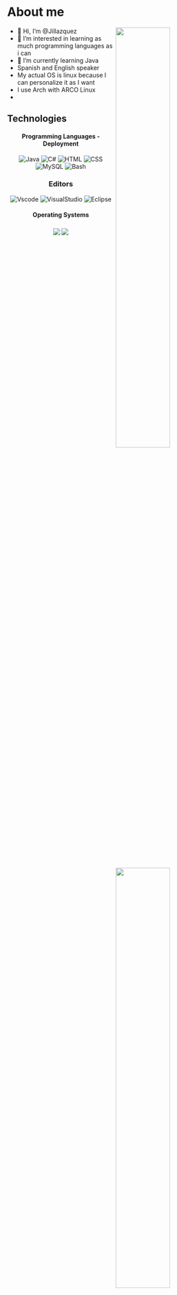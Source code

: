 # About me
<a href="https://github.com/Jillazquez">
  <img align="right" width="50%" src="https://github-readme-stats.vercel.app/api?username=Jillazquez&show_icons=true&title_color=E6DFB8&text_color=cddbf9&icon_color=caf6bb&bg_color=20202A">
  <img align="right" width="50%" src="https://github-readme-streak-stats.herokuapp.com/?user=Jillazquez&currStreakLabel=E6DFB8&sideLabels=cddbf9&currStreakNum=caf6bb&sideNums=E6DFB8&dates=E6DFB8&ring=cddbf9&fire=cddbf9&stroke=caf6bb&background=20202A">
  <img align="right" width="50%" src="https://github-readme-stats.vercel.app/api/top-langs/?username=Jillazquez&layout=compact&title_color=E6DFB8&text_color=cddbf9&icon_color=caf6bb&bg_color=20202A" alt="frenzystreaks" />
</a>

- 👋 Hi, I’m @Jillazquez
- 👀 I’m interested in learning as much programming languages as i can
- 🌱 I’m currently learning Java 
- Spanish and English speaker
- My actual OS is linux because I can personalize it as I want
- I use Arch with ARCO Linux
- 



## Technologies
<div align ="center">
<h4 align="center">Programming Languages - Deployment</h4>
<img alt="Java" src="https://img.shields.io/badge/Java-d18968.svg?&style=for-the-badge&logo=java&logoColor=white"/>
<img alt="C#" src="https://img.shields.io/badge/C%23-007ACC.svg?&style=for-the-badge&logo=c-sharp&logoColor=white" />
<img alt="HTML" src="https://img.shields.io/badge/HTML-d1ac68.svg?&style=for-the-badge&logo=html5&logoColor=white"/>
<img alt="CSS" src="https://img.shields.io/badge/CSS-40326b.svg?&style=for-the-badge&logo=css3&logoColor=white" />
<img alt="MySQL" src="https://img.shields.io/badge/MySQL-23aeea.svg?&style=for-the-badge&logo=mysql&logoColor=white" />
<img alt="Bash" src="https://img.shields.io/badge/Bash-353535.svg?&style=for-the-badge&logo=gnu-bash&logoColor=green" />
  </div>
 <div align="center">
  <h3>Editors</h3>
      <img alt="Vscode" src="https://img.shields.io/badge/Vscode-4182e2.svg?&style=for-the-badge&logo=visual-studio-code&logoColor=white" />
      <img alt="VisualStudio" src="https://img.shields.io/badge/Visual%20Studio-5C2D91.svg?&style=for-the-badge&logo=visual-studio&logoColor=white"/>
      <img alt="Eclipse" src="https://img.shields.io/badge/Eclipse-a65ffc.svg?&style=for-the-badge&logo=Eclipse-ide&logoColor=white"/>

 </div>
 <h4 align="center">Operating Systems</h4>

<h3 align="center">
<img src="https://img.shields.io/badge/arch_linux%20-%231793D1.svg?style=for-the-badge&logo=arch-linux&logoColor=FFFFFF">
<img src="https://img.shields.io/badge/windows%20-%230078D6.svg?style=for-the-badge&logo=windows&logoColor=FFFFFF">
</h3>

</br>
<!---
Jillazquez/Jillazquez is a ✨ special ✨ repository because its `README.md` (this file) appears on your GitHub profile.
You can click the Preview link to take a look at your changes.
--->
